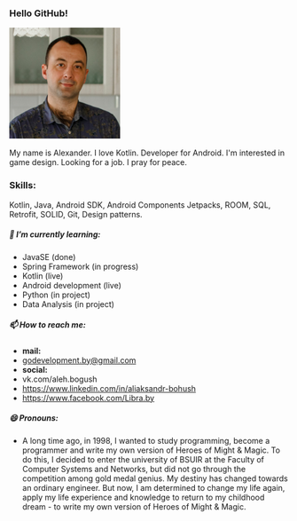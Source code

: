 ### Hello GitHub!

<p><img src="https://github.com/aleh-god/aleh-god/blob/main/avatar.png" width="200" height="200" alt=""></p>

My name is Alexander. I love Kotlin. Developer for Android. I'm interested in game design. Looking for a job. I pray for peace.

### Skills:

Kotlin, Java, Android SDK, Android Components Jetpacks, ROOM, SQL, Retrofit, SOLID, Git, Design patterns.

##### 🌱 I’m currently learning:

- JavaSE (done)
- Spring Framework (in progress)
- Kotlin (live)
- Android development (live)
- Python (in project)
- Data Analysis (in project)

##### 📫 How to reach me:

- **mail:**
- godevelopment.by@gmail.com
- **social:**
- vk.com/aleh.bogush
- https://www.linkedin.com/in/aliaksandr-bohush
- https://www.facebook.com/Libra.by

##### 😄 Pronouns:

- A long time ago, in 1998, I wanted to study programming, become a programmer and write my own version of Heroes of Might & Magic. To do this, I decided to enter the university of BSUIR at the Faculty of Computer Systems and Networks, but did not go through the competition among gold medal genius. My destiny has changed towards an ordinary engineer. But now, I am determined to change my life again, apply my life experience and knowledge to return to my childhood dream - to write my own version of Heroes of Might & Magic.

